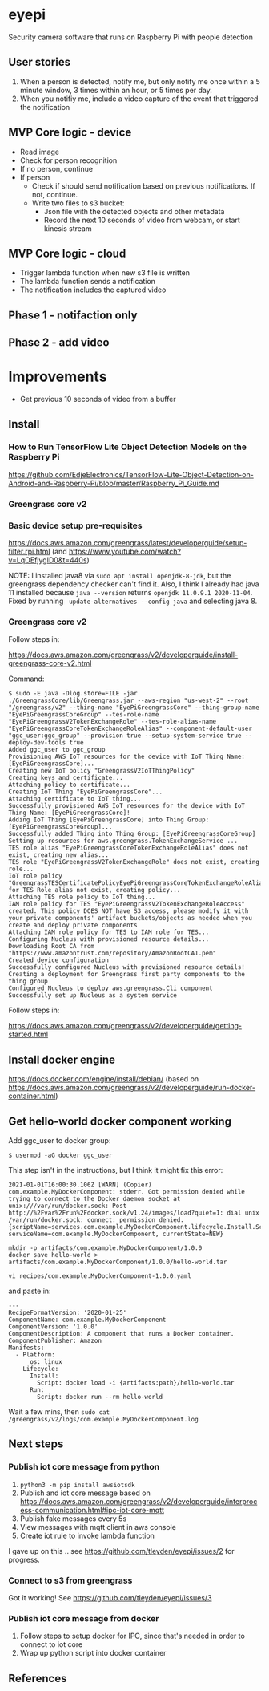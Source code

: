 # eyepi

Security camera software that runs on Raspberry Pi with people detection

## User stories

1. When a person is detected, notify me, but only notify me once within a 5 minute window, 3 times within an hour, or 5 times per day.
1. When you notifiy me, include a video capture of the event that triggered the notification

## MVP Core logic - device

- Read image
- Check for person recognition
- If no person, continue
- If person
    - Check if should send notification based on previous notifications.  If not, continue.
    - Write two files to s3 bucket:
       - Json file with the detected objects and other metadata
       - Record the next 10 seconds of video from webcam, or start kinesis stream

## MVP Core logic - cloud

- Trigger lambda function when new s3 file is written
- The lambda function sends a notification
- The notification includes the captured video

## Phase 1 - notifaction only

## Phase 2 - add video

# Improvements

- Get previous 10 seconds of video from a buffer
       

## Install

### How to Run TensorFlow Lite Object Detection Models on the Raspberry Pi

https://github.com/EdjeElectronics/TensorFlow-Lite-Object-Detection-on-Android-and-Raspberry-Pi/blob/master/Raspberry_Pi_Guide.md

### Greengrass core v2

### Basic device setup pre-requisites

https://docs.aws.amazon.com/greengrass/latest/developerguide/setup-filter.rpi.html (and https://www.youtube.com/watch?v=LqOEfjygID0&t=440s)

NOTE: I installed java8 via `sudo apt install openjdk-8-jdk`, but the greengrass dependency checker can't find it.  Also, I think I already had java 11 installed because `java --version` returns `openjdk 11.0.9.1 2020-11-04`.  Fixed by running ` update-alternatives --config java` and selecting java 8.

### Greengrass core v2

Follow steps in:

https://docs.aws.amazon.com/greengrass/v2/developerguide/install-greengrass-core-v2.html

Command:

```
$ sudo -E java -Dlog.store=FILE -jar ./GreengrassCore/lib/Greengrass.jar --aws-region "us-west-2" --root "/greengrass/v2" --thing-name "EyePiGreengrassCore" --thing-group-name "EyePiGreengrassCoreGroup" --tes-role-name "EyePiGreengrassV2TokenExchangeRole" --tes-role-alias-name "EyePiGreengrassCoreTokenExchangeRoleAlias" --component-default-user "ggc_user:ggc_group" --provision true --setup-system-service true --deploy-dev-tools true
Added ggc_user to ggc_group
Provisioning AWS IoT resources for the device with IoT Thing Name: [EyePiGreengrassCore]...
Creating new IoT policy "GreengrassV2IoTThingPolicy"
Creating keys and certificate...
Attaching policy to certificate...
Creating IoT Thing "EyePiGreengrassCore"...
Attaching certificate to IoT thing...
Successfully provisioned AWS IoT resources for the device with IoT Thing Name: [EyePiGreengrassCore]!
Adding IoT Thing [EyePiGreengrassCore] into Thing Group: [EyePiGreengrassCoreGroup]...
Successfully added Thing into Thing Group: [EyePiGreengrassCoreGroup]
Setting up resources for aws.greengrass.TokenExchangeService ...
TES role alias "EyePiGreengrassCoreTokenExchangeRoleAlias" does not exist, creating new alias...
TES role "EyePiGreengrassV2TokenExchangeRole" does not exist, creating role...
IoT role policy "GreengrassTESCertificatePolicyEyePiGreengrassCoreTokenExchangeRoleAlias" for TES Role alias not exist, creating policy...
Attaching TES role policy to IoT thing...
IAM role policy for TES "EyePiGreengrassV2TokenExchangeRoleAccess" created. This policy DOES NOT have S3 access, please modify it with your private components' artifact buckets/objects as needed when you create and deploy private components
Attaching IAM role policy for TES to IAM role for TES...
Configuring Nucleus with provisioned resource details...
Downloading Root CA from "https://www.amazontrust.com/repository/AmazonRootCA1.pem"
Created device configuration
Successfully configured Nucleus with provisioned resource details!
Creating a deployment for Greengrass first party components to the thing group
Configured Nucleus to deploy aws.greengrass.Cli component
Successfully set up Nucleus as a system service
```

Follow steps in:

https://docs.aws.amazon.com/greengrass/v2/developerguide/getting-started.html

## Install docker engine

https://docs.docker.com/engine/install/debian/  (based on https://docs.aws.amazon.com/greengrass/v2/developerguide/run-docker-container.html)

## Get hello-world docker component working

Add ggc_user to docker group:

```
$ usermod -aG docker ggc_user
```

This step isn't in the instructions, but I think it might fix this error:

```
2021-01-01T16:00:30.106Z [WARN] (Copier) com.example.MyDockerComponent: stderr. Got permission denied while trying to connect to the Docker daemon socket at unix:///var/run/docker.sock: Post http://%2Fvar%2Frun%2Fdocker.sock/v1.24/images/load?quiet=1: dial unix /var/run/docker.sock: connect: permission denied. {scriptName=services.com.example.MyDockerComponent.lifecycle.Install.Script, serviceName=com.example.MyDockerComponent, currentState=NEW}
```



```
mkdir -p artifacts/com.example.MyDockerComponent/1.0.0
docker save hello-world > artifacts/com.example.MyDockerComponent/1.0.0/hello-world.tar
```

```
vi recipes/com.example.MyDockerComponent-1.0.0.yaml
```

and paste in:

```
---
RecipeFormatVersion: '2020-01-25'
ComponentName: com.example.MyDockerComponent
ComponentVersion: '1.0.0'
ComponentDescription: A component that runs a Docker container.
ComponentPublisher: Amazon
Manifests:
  - Platform:
      os: linux
    Lifecycle:
      Install:
        Script: docker load -i {artifacts:path}/hello-world.tar
      Run:
        Script: docker run --rm hello-world
```

Wait a few mins, then `sudo cat /greengrass/v2/logs/com.example.MyDockerComponent.log`

## Next steps

### Publish iot core message from python

1. `python3 -m pip install awsiotsdk`
1. Publish and iot core message based on https://docs.aws.amazon.com/greengrass/v2/developerguide/interprocess-communication.html#ipc-iot-core-mqtt
1. Publish fake messages every 5s
1. View messages with mqtt client in aws console
1. Create iot rule to invoke lambda function

I gave up on this .. see https://github.com/tleyden/eyepi/issues/2 for progress.

### Connect to s3 from greengrass

Got it working!  See https://github.com/tleyden/eyepi/issues/3


### Publish iot core message from docker

1. Follow steps to setup docker for IPC, since that's needed in order to connect to iot core
1. Wrap up python script into docker container

## References


